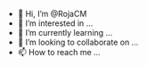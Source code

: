 - 👋 Hi, I’m @RojaCM
- 👀 I’m interested in ...
- 🌱 I’m currently learning ...
- 💞️ I’m looking to collaborate on ...
- 📫 How to reach me ...

<!---
RojaCM/RojaCM is a ✨ special ✨ repository because its `README.md` (this file) appears on your GitHub profile.
You can click the Preview link to take a look at your changes.
--->

